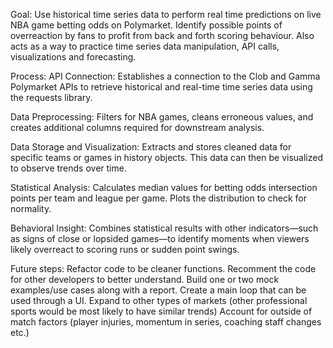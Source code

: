 Goal:
Use historical time series data to perform real time predictions on live NBA game betting odds on Polymarket. Identify possible points of overreaction by fans to profit from back and forth scoring behaviour. Also acts as a way to practice time series data manipulation, API calls, visualizations and forecasting. 


Process:
API Connection:
Establishes a connection to the Clob and Gamma Polymarket APIs to retrieve historical and real-time time series data using the requests library.

Data Preprocessing:
Filters for NBA games, cleans erroneous values, and creates additional columns required for downstream analysis.

Data Storage and Visualization:
Extracts and stores cleaned data for specific teams or games in history objects. This data can then be visualized to observe trends over time.

Statistical Analysis:
Calculates median values for betting odds intersection points per team and league per game. Plots the distribution to check for normality.

Behavioral Insight:
Combines statistical results with other indicators—such as signs of close or lopsided games—to identify moments when viewers likely overreact to scoring runs or sudden point swings.

Future steps:
Refactor code to be cleaner functions.
Recomment the code for other developers to better understand.
Build one or two mock examples/use cases along with a report.
Create a main loop that can be used through a UI.
Expand to other types of markets (other professional sports would be most likely to have similar trends)
Account for outside of match factors (player injuries, momentum in series, coaching staff changes etc.) 

